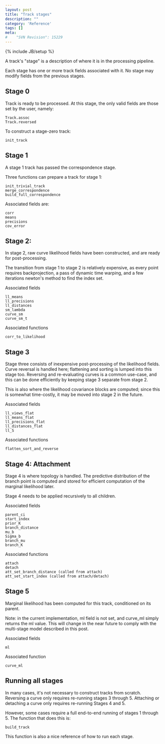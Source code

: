 ```yaml
---
layout: post
title: "Track stages"
description: ""
category: 'Reference'
tags: []
meta: 
#    "SVN Revision": 15229
---
```

{% include JB/setup %}

A track's "stage" is a description of where it is in the processing pipeline. 

Each stage has one or more track fields associated with it.  No stage may modify fields from the previous stages.

Stage 0
----------

Track is ready to be processed.   At this stage, the only valid fields are those set by the user, namely:
    
    Track.assoc
    Track.reversed

To construct a stage-zero track:
    
    init_track

Stage 1
-------------

A stage 1 track has passed the correspondence stage.  

Three functions can prepare a track for stage 1:
    
    init_trivial_track
    merge_correspondence
    build_full_correspondence

Associated fields are:
    
    corr
    means
    precisions
    cov_error

Stage 2:
-----------

In stage 2, raw curve likelihood fields have been constructed, and are ready for post-processing.

The transition from stage 1 to stage 2 is relatively expensive, as every point requires backprojection, a pass of dynamic time warping, and a few iterations newton's method to find the index set.  

Associated fields
    
    ll_means
    ll_precisions
    ll_distances
    sm_lambda
    curve_sm
    curve_sm_t

Associated functions

    corr_to_likelihood

Stage 3
----------

Stage three consists of inexpensive post-processing of the likelihood fields.  Curve reversal is handled here; flattening and sorting is lumped into this stage too.  Reversing and re-evaluating curves is a common use-case, and this can be done efficiently by keeping stage 3 separate from stage 2.

This is also where the likelihood covariance blocks are computed; since this is somewhat time-costly, it may be moved into stage 2 in the future.

Associated fields

    ll_views_flat
    ll_means_flat
    ll_precisions_flat
    ll_distances_flat
    ll_S

Associated functions
    
    flatten_sort_and_reverse

Stage 4: Attachment
----------------------

Stage 4 is where topology is handled.  The predictive distribution of the branch point is computed and stored for efficient computation of the marginal likelihood later.  

Stage 4 needs to be applied recursively to all children.  

Associated fields

    parent_ci
    start_index
    prior_K
    branch_distance
    mu_b
    Sigma_b
    branch_mu
    branch_K

Associated functions

    attach
    detach
    att_set_branch_distance (called from attach)
    att_set_start_index (called from attach/detach)

Stage 5
---------

Marginal likelihood has been computed for this track, conditioned on its parent.

Note: in the current implementation, ml field is not set, and curve_ml simply returns the ml value.  This will change in the near future to comply with the multi-stage model described in this post.

Associated fields

    ml

Associated function
    
    curve_ml

Running all stages
------------------

In many cases, it's not necessary to construct tracks from scratch.   Reversing a curve only requires re-running stages 3 through 5.  Attaching or detaching a curve only requires re-running Stages 4 and 5.

However, some cases require a full end-to-end running of stages 1 through 5.  The function that does this is:
    
    build_track

This function is also a nice reference of how to run each stage.
